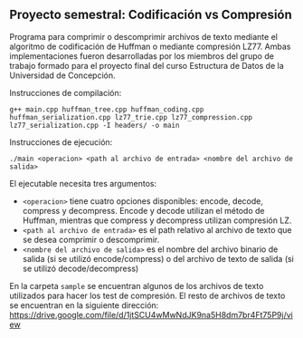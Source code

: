 ## Proyecto semestral: Codificación vs Compresión

Programa para comprimir o descomprimir archivos de texto mediante el algoritmo de codificación de Huffman o mediante compresión LZ77. Ambas implementaciones fueron desarrolladas por los miembros del grupo de trabajo formado para el proyecto final del curso Estructura de Datos de la Universidad de Concepción.

Instrucciones de compilación:
```
g++ main.cpp huffman_tree.cpp huffman_coding.cpp huffman_serialization.cpp lz77_trie.cpp lz77_compression.cpp lz77_serialization.cpp -I headers/ -o main
```

Instrucciones de ejecución:
```
./main <operacion> <path al archivo de entrada> <nombre del archivo de salida>
```
El ejecutable necesita tres argumentos:
- ``<operacion>`` tiene cuatro opciones disponibles: encode, decode, compress y decompress. Encode y decode utilizan el método de Huffman, mientras que compress y decompress utilizan compresión LZ.
- ``<path al archivo de entrada>`` es el path relativo al archivo de texto que se desea comprimir o descomprimir.
- ``<nombre del archivo de salida>`` es el nombre del archivo binario de salida (si se utilizó encode/compress) o del archivo de texto de salida (si se utilizó decode/decompress) 

En la carpeta ``sample`` se encuentran algunos de los archivos de texto utilizados para hacer los test de compresión.
El resto de archivos de texto se encuentran en la siguiente dirección: https://drive.google.com/file/d/1jtSCU4wMwNdJK9na5H8dm7br4Ft75P9j/view
